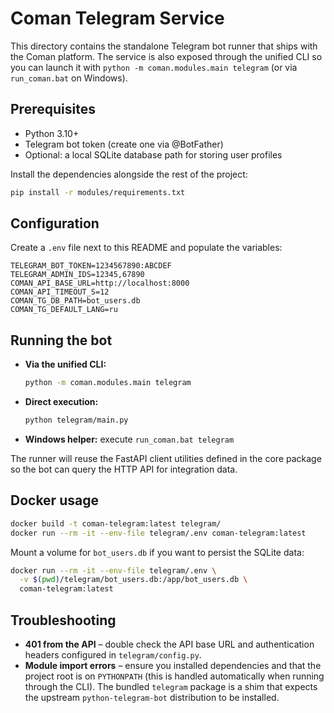 # Coman Telegram Service

This directory contains the standalone Telegram bot runner that ships with the
Coman platform.  The service is also exposed through the unified CLI so you can
launch it with ``python -m coman.modules.main telegram`` (or via ``run_coman.bat``
on Windows).

## Prerequisites

* Python 3.10+
* Telegram bot token (create one via @BotFather)
* Optional: a local SQLite database path for storing user profiles

Install the dependencies alongside the rest of the project:

```bash
pip install -r modules/requirements.txt
```

## Configuration

Create a ``.env`` file next to this README and populate the variables:

```
TELEGRAM_BOT_TOKEN=1234567890:ABCDEF
TELEGRAM_ADMIN_IDS=12345,67890
COMAN_API_BASE_URL=http://localhost:8000
COMAN_API_TIMEOUT_S=12
COMAN_TG_DB_PATH=bot_users.db
COMAN_TG_DEFAULT_LANG=ru
```

## Running the bot

* **Via the unified CLI:**
  ```bash
  python -m coman.modules.main telegram
  ```
* **Direct execution:**
  ```bash
  python telegram/main.py
  ```
* **Windows helper:** execute ``run_coman.bat telegram``

The runner will reuse the FastAPI client utilities defined in the core package
so the bot can query the HTTP API for integration data.

## Docker usage

```bash
docker build -t coman-telegram:latest telegram/
docker run --rm -it --env-file telegram/.env coman-telegram:latest
```

Mount a volume for ``bot_users.db`` if you want to persist the SQLite data:

```bash
docker run --rm -it --env-file telegram/.env \
  -v $(pwd)/telegram/bot_users.db:/app/bot_users.db \
  coman-telegram:latest
```

## Troubleshooting

* **401 from the API** – double check the API base URL and authentication
  headers configured in ``telegram/config.py``.
* **Module import errors** – ensure you installed dependencies and that the
  project root is on ``PYTHONPATH`` (this is handled automatically when running
  through the CLI).  The bundled ``telegram`` package is a shim that expects the
  upstream ``python-telegram-bot`` distribution to be installed.

